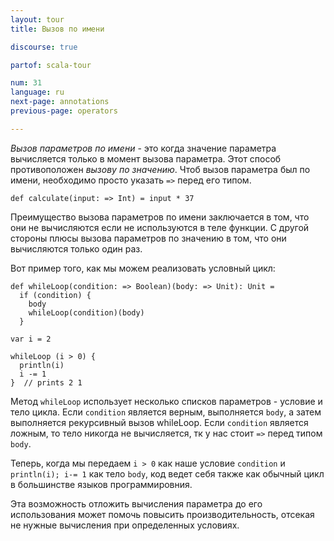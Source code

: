 ```yaml
---
layout: tour
title: Вызов по имени

discourse: true

partof: scala-tour

num: 31
language: ru
next-page: annotations
previous-page: operators

---
```


_Вызов параметров по имени_ - это когда значение параметра вычисляется только в момент вызова параметра. Этот способ противоположен _вызову по значению_. Чтоб вызов параметра был по имени, необходимо просто указать `=>` перед его типом.
```tut
def calculate(input: => Int) = input * 37
```
Преимущество вызова параметров по имени заключается в том, что они не вычисляются если не используются в теле функции. С другой стороны плюсы вызова параметров по значению в том, что они вычисляются только один раз.

Вот пример того, как мы можем реализовать условный цикл:

```tut
def whileLoop(condition: => Boolean)(body: => Unit): Unit =
  if (condition) {
    body
    whileLoop(condition)(body)
  }

var i = 2

whileLoop (i > 0) {
  println(i)
  i -= 1
}  // prints 2 1
```
Метод `whileLoop` использует несколько списков параметров - условие и тело цикла. Если `condition` является верным, выполняется `body`, а затем выполняется рекурсивный вызов whileLoop. Если `condition` является ложным, то тело никогда не вычисляется, тк у нас стоит `=>` перед типом `body`. 

Теперь, когда мы передаем `i > 0` как наше условие `condition` и `println(i); i-= 1` как тело `body`, код ведет себя также как обычный цикл в большинстве языков программировния.

Эта возможность отложить вычисления параметра до его использования может помочь повысить производительность, отсекая не нужные вычисления при определенных условиях.  
